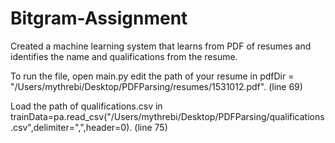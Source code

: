 # Bitgram-Assignment
Created a machine learning system that learns from PDF of resumes and identifies the name and qualifications from the resume.

To run the file, open main.py edit the path of your resume in 
pdfDir = "/Users/mythrebi/Desktop/PDFParsing/resumes/1531012.pdf".
(line 69) 

Load the path of qualifications.csv in  trainData=pa.read_csv("/Users/mythrebi/Desktop/PDFParsing/qualifications.csv",delimiter=",",header=0).
(line 75)
